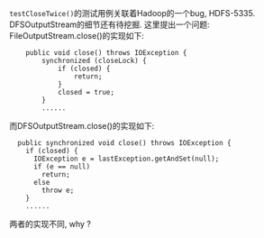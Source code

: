 `testCloseTwice()`的测试用例关联着Hadoop的一个bug, HDFS-5335.
DFSOutputStream的细节还有待挖掘. 这里提出一个问题:
FileOutputStream.close()的实现如下:
```
    public void close() throws IOException {
        synchronized (closeLock) {
            if (closed) {
                return;
            }
            closed = true;
        }
        ......
```
而DFSOutputStream.close()的实现如下:
```
  public synchronized void close() throws IOException {
    if (closed) {
      IOException e = lastException.getAndSet(null);
      if (e == null)
        return;
      else
        throw e;
    }
    ......
```
两者的实现不同, why ?
